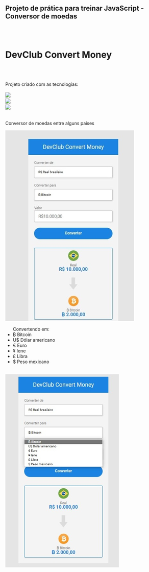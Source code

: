 <h2>Projeto de prática para treinar JavaScript - Conversor de moedas</h2>
<br>
<br>
<h1>DevClub Convert Money</h1>
<br>
<br>
<p>Projeto criado com as tecnologias:
<br>
<br>
    <img src="https://img.shields.io/badge/HTML5-E34F26?style=for-the-badge&logo=html5&logoColor=white">
    <br>
    <img src="https://img.shields.io/badge/CSS3-1572B6?style=for-the-badge&logo=css3&logoColor=white">
    <br>
    <img src="https://img.shields.io/badge/JavaScript-F7DF1E?style=for-the-badge&logo=javascript&logoColor=black"></img>
<br>
<br>
<p> Conversor de moedas entre alguns países </p>
<img src="https://raw.githubusercontent.com/JhonatanSamuel/Projeto-js---Conversor-de-moedas/be33c566be79edf889178db200a834e0b455704a/assets/imagem%20devclub%20projeto.jpg">
<br>
<ul> Convertendo em:
<li>₿ Bitcoin</li>
<li>U$ Dólar americano</li>
<li>€ Euro</li>
<li>¥ Iene</li>
<li>£ Libra </li>
<li>$ Peso mexicano </li>
</ul>
<br>
<img src="https://raw.githubusercontent.com/JhonatanSamuel/Projeto-js---Conversor-de-moedas/be33c566be79edf889178db200a834e0b455704a/assets/IMAGEM%20DEVCLUB.jpeg">
